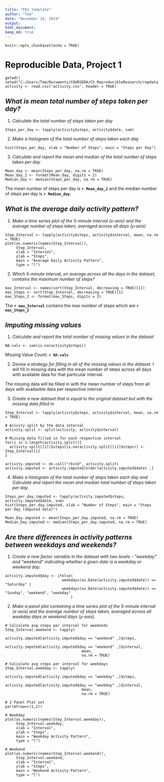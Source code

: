 ```yaml
---
title: "PA1_template"
author: "Tom"
date: "November 18, 2019"
output: 
html_document: 
keep_md: true
---
```


```{r setup, include=FALSE}
knitr::opts_chunk$set(echo = TRUE)
```

# **Reproducible Data, Project 1**

```{r load_data, echo=TRUE}
getwd()
setwd("C:/Users/Tom/Documents/COURSERA/C5_ReproducibleResearch/repdata_data_activity")
activity <- read.csv("activity.csv", header = TRUE)
```



## *What is mean total number of steps taken per day?*
1. *Calculate the total number of steps taken per day*

```{r}
Steps_per_day <- tapply(activity$steps, activity$date, sum)
```

2. *Make a histogram of the total number of steps taken each day*
``` {r hist1}
hist(Steps_per_day, xlab = "Number of Steps", main = "Steps per Day")
```

3. *Calculate and report the mean and median of the total number of steps taken per day*
``` {r mean_median}
Mean_day <- mean(Steps_per_day, na.rm = TRUE)
Mean_day_2 <- format(Mean_day, digits = 2)
Median_day <- median(Steps_per_day, na.rm = TRUE)

```
The mean number of steps per day is **`r Mean_day_2`** and the median number of steps per day is **`r Median_day`**.



## *What is the average daily activity pattern?*
1. *Make a time series plot of the 5-minute interval (x-axis) and the average number of steps taken, averaged across all days (y-axis)*
``` {r time_series}
Step_Interval <- tapply(activity$steps, activity$interval, mean, na.rm = TRUE)
plot(as.numeric(names(Step_Interval)), 
     Step_Interval, 
     xlab = "Interval", 
     ylab = "Steps", 
     main = "Average Daily Activity Pattern", 
     type = "l")
```

2. *Which 5-minute interval, on average across all the days in the dataset, contains the maximum number of steps?*
``` {r max_calc}
max_Interval <- names(sort(Step_Interval, decreasing = TRUE)[1])
max_Steps <- sort(Step_Interval, decreasing = TRUE)[1]
max_Steps_2 <- format(max_Steps, digits = 2)
```
The **`r max_Interval`** contains the max number of steps which are **`r max_Steps_2`**



## *Imputing missing values*
1. *Calculate and report the total number of missing values in the dataset*
``` {r missing_val}
NA.vals <- sum(is.na(activity$steps))
```
Missing Value Count: **`r NA.vals`**

2. *Devise a strategy for filling in all of the missing values in the dataset.* 
I will fill in missing data with the mean number of steps across all days with available data 
for that particular interval.

The missing data will be filled in with the mean number of steps from all days with availavble data per respective interval

3. *Create a new dataset that is equal to the original dataset but with the missing data filled in*
``` {r new_data}
Step_Interval <- tapply(activity$steps, activity$interval, mean, na.rm = TRUE)

# Acivity split by the data interval
activity.split <- split(activity, activity$interval)

# Missing data filled in for each respective interval
for(i in 1:length(activity.split)){
  activity.split[[i]]$steps[is.na(activity.split[[i]]$steps)] <- Step_Interval[i]
}

activity.imputed <- do.call("rbind", activity.split)
activity.imputed <- activity.imputed[order(activity.imputed$date) ,]
```

4. *Make a histogram of the total number of steps taken each day and Calculate and report the mean and median total number of steps taken per day.*
``` {r histogram_2}
Steps_per_day.imputed <- tapply(activity.imputed$steps, activity.imputed$date, sum)
hist(Steps_per_day.imputed, xlab = "Number of Steps", main = "Steps per Day (Imputed data)")

Mean_Day.imputed <- mean(Steps_per_day.imputed, na.rm = TRUE)
Median_Day.imputed <- median(Steps_per_day.imputed, na.rm = TRUE)
```



## *Are there differences in activity patterns between weekdays and weekends?*

1. *Create a new factor variable in the dataset with two levels - "weekday" and "weekend" indicating whether a given date is a weekday or weekend day.*
``` {r new_factor}
activity.imputed$day <- ifelse(
                          weekdays(as.Date(activity.imputed$date)) == "Saturday" | 
                          weekdays(as.Date(activity.imputed$date)) == "Sunday", "weekend", "weekday"
                              )
```

2. *Make a panel plot containing a time series plot of the 5-minute interval (x-axis) and the average number of steps taken, averaged across all weekday days or weekend days (y-axis).*
``` {r panel_plot}
# Calculate avg steps per interval for weekends
Step_Interval.weekend <- tapply(
                                   activity.imputed[activity.imputed$day == "weekend" ,]$steps, 
                                   activity.imputed[activity.imputed$day == "weekend" ,]$interval, 
                                   mean, 
                                   na.rm = TRUE)

# Calculate avg steps per interval for weekdays
Step_Interval.weekday <- tapply(
                                   activity.imputed[activity.imputed$day == "weekday" ,]$steps, 
                                   activity.imputed[activity.imputed$day == "weekday" ,]$interval, 
                                   mean, 
                                   na.rm = TRUE)

# 2 Panel Plot set
par(mfrow=c(1,2))

# Weekday 
plot(as.numeric(names(Step_Interval.weekday)), 
     Step_Interval.weekday, 
     xlab = "Interval", 
     ylab = "Steps", 
     main = "Weekday Activity Pattern", 
     type = "l")

# Weekend
plot(as.numeric(names(Step_Interval.weekend)), 
     Step_Interval.weekend, 
     xlab = "Interval", 
     ylab = "Steps", 
     main = "Weekend Activity Pattern", 
     type = "l")
```

